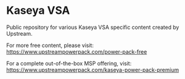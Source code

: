 # Kaseya VSA
Public repository for various Kaseya VSA specific content created by Upstream.

For more free content, please visit: https://www.upstreampowerpack.com/power-pack-free

For a complete out-of-the-box MSP offering, visit: https://www.upstreampowerpack.com/kaseya-power-pack-premium
